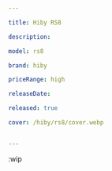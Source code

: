 ```yaml
---

title: Hiby RS8

description: 

model: rs8

brand: hiby

priceRange: high

releaseDate: 

released: true

cover: /hiby/rs8/cover.webp


---
```


:wip